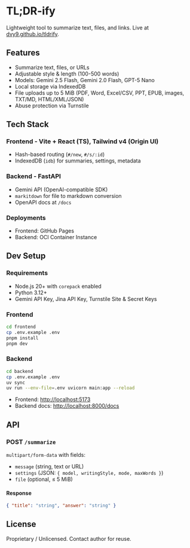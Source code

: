 # TL;DR-ify

Lightweight tool to summarize text, files, and links. Live at [dvy9.github.io/tldrify](https://dvy9.github.io/tldrify).

## Features

- Summarize text, files, or URLs
- Adjustable style & length (100-500 words)
- Models: Gemini 2.5 Flash, Gemini 2.0 Flash, GPT-5 Nano
- Local storage via IndexedDB
- File uploads up to 5 MiB (PDF, Word, Excel/CSV, PPT, EPUB, images, TXT/MD, HTML/XML/JSON)
- Abuse protection via Turnstile

## Tech Stack

### Frontend - Vite + React (TS), Tailwind v4 (Origin UI)

- Hash-based routing (`#/new`, `#/s/:id`)
- IndexedDB (`idb`) for summaries, settings, metadata

### Backend - FastAPI

- Gemini API (OpenAI-compatible SDK)
- `markitdown` for file to markdown conversion
- OpenAPI docs at `/docs`

### Deployments

- Frontend: GitHub Pages
- Backend: OCI Container Instance

## Dev Setup

### Requirements

- Node.js 20+ with `corepack` enabled
- Python 3.12+
- Gemini API Key, Jina API Key, Turnstile Site & Secret Keys

### Frontend

```sh
cd frontend
cp .env.example .env
pnpm install
pnpm dev
```

### Backend

```sh
cd backend
cp .env.example .env
uv sync
uv run --env-file=.env uvicorn main:app --reload
```

- Frontend: [http://localhost:5173](http://localhost:5173)
- Backend docs: [http://localhost:8000/docs](http://localhost:8000/docs)

## API

### POST `/summarize`

`multipart/form-data` with fields:

- `message` (string, text or URL)
- `settings` (JSON: `{ model, writingStyle, mode, maxWords }`)
- `file` (optional, ≤ 5 MiB)

#### Response

```json
{ "title": "string", "answer": "string" }
```

## License

Proprietary / Unlicensed. Contact author for reuse.
